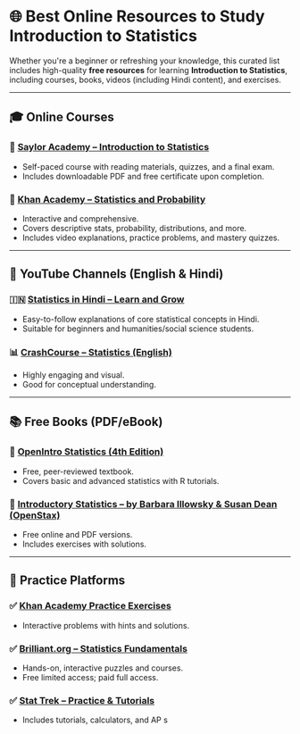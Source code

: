 # 🌐 Best Online Resources to Study Introduction to Statistics

Whether you're a beginner or refreshing your knowledge, this curated list includes high-quality **free resources** for learning **Introduction to Statistics**, including courses, books, videos (including Hindi content), and exercises.

---

## 🎓 Online Courses

### 📘 [Saylor Academy – Introduction to Statistics](https://learn.saylor.org/course/view.php?id=28)
- Self-paced course with reading materials, quizzes, and a final exam.
- Includes downloadable PDF and free certificate upon completion.

### 🧮 [Khan Academy – Statistics and Probability](https://www.khanacademy.org/math/statistics-probability)
- Interactive and comprehensive.
- Covers descriptive stats, probability, distributions, and more.
- Includes video explanations, practice problems, and mastery quizzes.

---

## 🎥 YouTube Channels (English & Hindi)

### 🇮🇳 [Statistics in Hindi – Learn and Grow](https://www.youtube.com/watch?v=S7LvZZNq4ys)
- Easy-to-follow explanations of core statistical concepts in Hindi.
- Suitable for beginners and humanities/social science students.


### 📊 [CrashCourse – Statistics (English)](https://www.youtube.com/watch?v=zouPoc49xbk&list=PL8dPuuaLjXtNM_Y-bUAhblSAdWRnmBUcr)
- Highly engaging and visual.
- Good for conceptual understanding.

---

## 📚 Free Books (PDF/eBook)

### 📕 [OpenIntro Statistics (4th Edition)](https://www.openintro.org/book/os/)
- Free, peer-reviewed textbook.
- Covers basic and advanced statistics with R tutorials.

### 📗 [Introductory Statistics – by Barbara Illowsky & Susan Dean (OpenStax)](https://openstax.org/books/introductory-statistics/pages/1-introduction)
- Free online and PDF versions.
- Includes exercises with solutions.

---

## 🧩 Practice Platforms

### ✅ [Khan Academy Practice Exercises](https://www.khanacademy.org/math/statistics-probability)
- Interactive problems with hints and solutions.

### ✅ [Brilliant.org – Statistics Fundamentals](https://brilliant.org/courses/statistics/)
- Hands-on, interactive puzzles and courses.
- Free limited access; paid full access.

### ✅ [Stat Trek – Practice & Tutorials](https://stattrek.com/)
- Includes tutorials, calculators, and AP s
